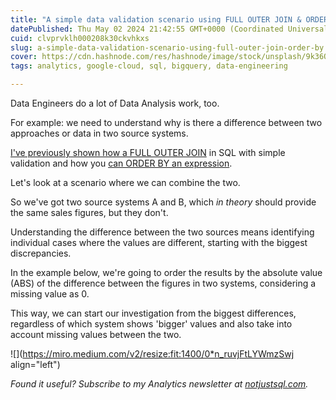 ```yaml
---
title: "A simple data validation scenario using FULL OUTER JOIN & ORDER BY"
datePublished: Thu May 02 2024 21:42:55 GMT+0000 (Coordinated Universal Time)
cuid: clvprvklh000208k30ckvhkxs
slug: a-simple-data-validation-scenario-using-full-outer-join-order-by
cover: https://cdn.hashnode.com/res/hashnode/image/stock/unsplash/9k36QqhA0cU/upload/a6460c47662f78ede53388f470648933.jpeg
tags: analytics, google-cloud, sql, bigquery, data-engineering

---
```


Data Engineers do a lot of Data Analysis work, too.

For example: we need to understand why is there a difference between two approaches or data in two source systems.

[I've previously shown how a FULL OUTER JOIN](https://datawise.dev/comparing-tables-with-full-outer-join) in SQL with simple validation and how you [can ORDER BY an expression](https://datawise.dev/order-by-expressions-in-sql).

Let's look at a scenario where we can combine the two.

So we've got two source systems A and B, which *in theory* should provide the same sales figures, but they don't.

Understanding the difference between the two sources means identifying individual cases where the values are different, starting with the biggest discrepancies.

In the example below, we're going to order the results by the absolute value (ABS) of the difference between the figures in two systems, considering a missing value as 0.

This way, we can start our investigation from the biggest differences, regardless of which system shows 'bigger' values and also take into account missing values between the two.

![](https://miro.medium.com/v2/resize:fit:1400/0*n_ruvjFtLYWmzSwj align="left")

*Found it useful? Subscribe to my Analytics newsletter at* [*notjustsql.com*](http://notjustsql.com)*.*